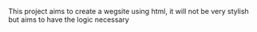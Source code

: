 This project aims to create a wegsite using html, it will not be very stylish but aims to have the logic necessary